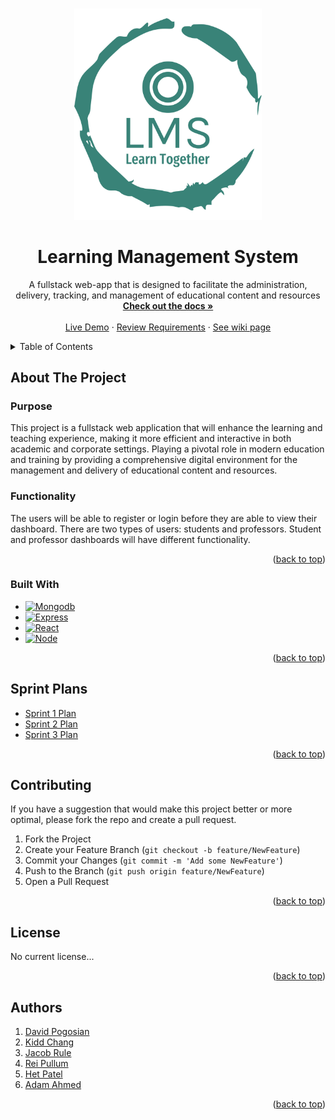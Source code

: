 <div id="top"></div>

<!-- PROJECT LOGO -->
<br />
<p align="center">
  <a href="https://degree-door.vercel.app/login">
    <img src="./frontend/public/logo-no-background.png" alt="logo" width="300"/>
  </a>
</p>
<div align="center">
  
<h1 align="center">Learning Management System</h1>

  <p align="center">
    A fullstack web-app that is designed to facilitate the administration, delivery, tracking, and management of educational content and resources
    <br />
    <a href="https://github.com/WSU-4110/LearningManagementSystem"><strong>Check out the docs »</strong></a>
    <br />
    <br />
    <a href="">Live Demo</a>
    ·
    <a href="https://github.com/WSU-4110/LearningManagementSystem/issues">Review Requirements</a>
    ·
    <a href="https://github.com/WSU-4110/LearningManagementSystem/wiki">See wiki page</a>
  </p>
</div>



<!-- TABLE OF CONTENTS -->
<details>
  <summary>Table of Contents</summary>
  <ol>
    <li>
      <a href="#about-the-project">About The Project</a>
      <ul>
        <li><a href="#built-with">Built With</a></li>
      </ul>
    </li>
    <li><a href="#sprint-plans">Sprint Plans</a></li>
    <li><a href="#contributing">Contributing</a></li>
    <li><a href="#license">License</a></li>
    <li><a href="#authors">Authors</a></li>
  </ol>
</details>



<!-- ABOUT THE PROJECT -->
## About The Project
### Purpose
This project is a fullstack web application that will enhance the learning and teaching experience, making it more efficient and interactive in both academic and corporate settings. Playing a pivotal role in modern education and training by providing a comprehensive digital environment for the management and delivery of educational content and resources.

### Functionality
The users will be able to register or login before they are able to view their dashboard. There are two types of users: students and professors. Student and professor dashboards will have different functionality.

<p align="right">(<a href="#top">back to top</a>)</p>

### Built With

* [![Mongodb][Mongodb-shield]][Mongodb-url]
* [![Express][Express.js]][Express-url]
* [![React][React.js]][React-url]
* [![Node][Node-shield]][Node-url]


<p align="right">(<a href="#top">back to top</a>)</p>


<!-- Sprint Plans -->
## Sprint Plans

* [Sprint 1 Plan](https://github.com/WSU-4110/LearningManagementSystem/wiki/Sprint-1-Plan)
* [Sprint 2 Plan](https://github.com/WSU-4110/LearningManagementSystem/wiki/Sprint-2-Plan)
* [Sprint 3 Plan](https://github.com/WSU-4110/LearningManagementSystem/wiki/Sprint-3-Plan)

<p align="right">(<a href="#top">back to top</a>)</p>


<!-- CONTRIBUTING -->
## Contributing

If you have a suggestion that would make this project better or more optimal, 
please fork the repo and create a pull request.

1. Fork the Project
2. Create your Feature Branch (`git checkout -b feature/NewFeature`)
3. Commit your Changes (`git commit -m 'Add some NewFeature'`)
4. Push to the Branch (`git push origin feature/NewFeature`)
5. Open a Pull Request

<p align="right">(<a href="#top">back to top</a>)</p>



<!-- LICENSE -->
## License

No current license...

<p align="right">(<a href="#top">back to top</a>)</p>



<!-- Authors -->
## Authors

1. [David Pogosian](https://github.com/davidpogosian)
2. [Kidd Chang](https://github.com/101kiddchang010)
3. [Jacob Rule](https://github.com/jrule5960)
4. [Rei Pullum](https://github.com/reipullum)
5. [Het Patel](https://github.com/hetpatel66)
6. [Adam Ahmed](https://github.com/aahmed33)

<p align="right">(<a href="#top">back to top</a>)</p>

<!-- MARKDOWN LINKS & IMAGES -->
[Mongodb-shield]: https://img.shields.io/badge/MongoDB-4EA94B?style=for-the-badge&logo=mongodb&logoColor=white
[Mongodb-url]: https://www.mongodb.com
[React.js]: https://img.shields.io/badge/React-20232A?style=for-the-badge&logo=react&logoColor=61DAFB
[React-url]: https://reactjs.org/
[Express.js]: https://img.shields.io/badge/Express%20js-000000?style=for-the-badge&logo=express&logoColor=white
[Express-url]: https://expressjs.com
[Node-shield]: https://img.shields.io/badge/Node%20js-339933?style=for-the-badge&logo=nodedotjs&logoColor=white
[Node-url]: https://nodejs.org
